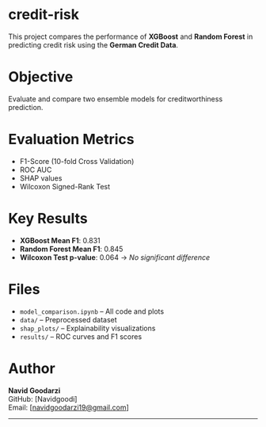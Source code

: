 # credit-risk


This project compares the performance of **XGBoost** and **Random Forest** in predicting credit risk using the **German Credit Data**.

# Objective
Evaluate and compare two ensemble models for creditworthiness prediction.

# Evaluation Metrics
- F1-Score (10-fold Cross Validation)
- ROC AUC
- SHAP values
- Wilcoxon Signed-Rank Test

# Key Results
- **XGBoost Mean F1**: 0.831
- **Random Forest Mean F1**: 0.845
- **Wilcoxon Test p-value**: 0.064 → *No significant difference*

# Files
- `model_comparison.ipynb` – All code and plots
- `data/` – Preprocessed dataset
- `shap_plots/` – Explainability visualizations
- `results/` – ROC curves and F1 scores



# Author
**Navid Goodarzi**  
GitHub: [Navidgoodi]  
Email: [navidgoodarzi19@gmail.com]

---
